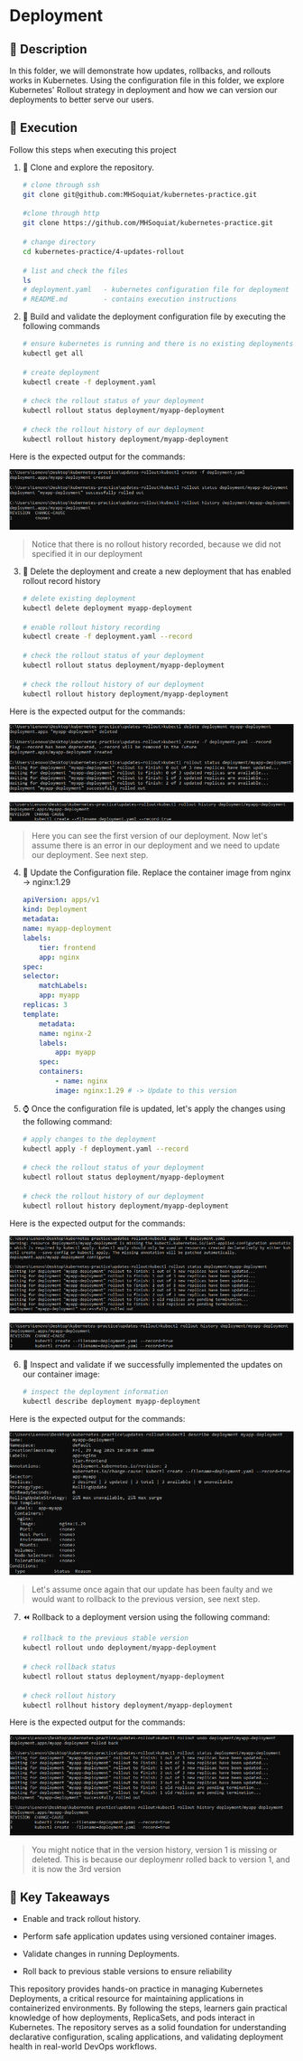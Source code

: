 # Deployment

## :pushpin: Description

In this folder, we will demonstrate how updates, rollbacks, and rollouts works in Kubernetes. Using the configuration file in this folder, we explore Kubernetes' Rollout strategy in deployment and how we can version our deployments to better serve our users.

## :rocket: Execution

Follow this steps when executing this project

1.  :open_file_folder: Clone and explore the repository.

    ```bash
    # clone through ssh
    git clone git@github.com:MHSoquiat/kubernetes-practice.git

    #clone through http
    git clone https://github.com/MHSoquiat/kubernetes-practice.git

    # change directory
    cd kubernetes-practice/4-updates-rollout

    # list and check the files
    ls
    # deployment.yaml   - kubernetes configuration file for deployment
    # README.md         - contains execution instructions
    ```

2.  :hammer: Build and validate the deployment configuration file by executing the following commands

    ```bash
    # ensure kubernetes is running and there is no existing deployments in your local device
    kubectl get all

    # create deployment
    kubectl create -f deployment.yaml

    # check the rollout status of your deployment 
    kubectl rollout status deployment/myapp-deployment

    # check the rollout history of our deployment
    kubectl rollout history deployment/myapp-deployment
    ```

Here is the expected output for the commands:

![Expected output for step 2](../4-updates-rollout/outputs/step2.png)

> Notice that there is no rollout history recorded, because we did not specified it in our deployment

3. :wrench: Delete the deployment and create a new deployment that has enabled rollout record history

    ```bash
    # delete existing deployment
    kubectl delete deployment myapp-deployment

    # enable rollout history recording
    kubectl create -f deployment.yaml --record

    # check the rollout status of your deployment 
    kubectl rollout status deployment/myapp-deployment

    # check the rollout history of our deployment
    kubectl rollout history deployment/myapp-deployment
    ```

Here is the expected output for the commands:

![Expected output for step 3.1](../4-updates-rollout/outputs/step3.1.png)

![Expected output for step 3.2](../4-updates-rollout/outputs/step3.2.png)

> Here you can see the first version of our deployment. Now let's assume there is an error in our deployment and we need to update our deployment. See next step.

4. :scroll: Update the Configuration file. Replace the container image from nginx -> nginx:1.29

    ```yaml
    apiVersion: apps/v1
    kind: Deployment
    metadata:
    name: myapp-deployment
    labels:
        tier: frontend
        app: nginx
    spec:
    selector:
        matchLabels:
        app: myapp
    replicas: 3
    template:
        metadata: 
        name: nginx-2
        labels:
            app: myapp
        spec:
        containers:
            - name: nginx
            image: nginx:1.29 # -> Update to this version 
    ```

5. :watch: Once the configuration file is updated, let's apply the changes using the following command:

    ```bash
    # apply changes to the deployment
    kubectl apply -f deployment.yaml --record

    # check the rollout status of your deployment 
    kubectl rollout status deployment/myapp-deployment

    # check the rollout history of our deployment
    kubectl rollout history deployment/myapp-deployment
    ```

Here is the expected output for the commands:

![Expected output for step 5.1](../4-updates-rollout/outputs/step5.1.png)

![Expected output for step 5.2](../4-updates-rollout/outputs/step5.2.png)

6. :mag_right: Inspect and validate if we successfully implemented the updates on our container image:

    ```bash
    # inspect the deployment information
    kubectl describe deployment myapp-deployment
    ```

Here is the expected output for the commands:

![Expected output for step 6](../4-updates-rollout/outputs/step6.png)

> Let's assume once again that our update has been faulty and we would want to rollback to the previous version, see next step.

7. :rewind: Rollback to a deployment version using the following command:

    ```bash
    # rollback to the previous stable version
    kubectl rollout undo deployment/myapp-deployment

    # check rollback status
    kubectl rollout status deployment/myapp-deployment

    # check rollout history
    kubectl rollhout history deployment/myapp-deployment

Here is the expected output for the commands:

![Expected output for step 7](../4-updates-rollout/outputs/step7.png)

> You might notice that in the version history, version 1 is missing or deleted. This is because our deploymenr rolled back to version 1, and it is now the 3rd version

## :bookmark_tabs: Key Takeaways
- Enable and track rollout history.

- Perform safe application updates using versioned container images.

- Validate changes in running Deployments.

- Roll back to previous stable versions to ensure reliability

This repository provides hands-on practice in managing Kubernetes Deployments, a critical resource for maintaining applications in containerized environments. By following the steps, learners gain practical knowledge of how deployments, ReplicaSets, and pods interact in Kubernetes. The repository serves as a solid foundation for understanding declarative configuration, scaling applications, and validating deployment health in real-world DevOps workflows.
